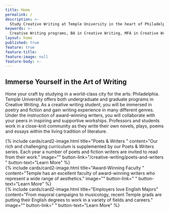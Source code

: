 ```yaml
---
title: Home
permalink: /
description: >-
  Study Creative Writing at Temple University in the heart of Philadelphia - a world-class city for the arts.
keywords: >-
  Creative Writing programs, BA in Creative Writing, MFA in Creative Writing
layout: home
published: true
feature: true
feature-title:
feature-image: null
feature-body: >-
---
```

## Immerse Yourself in the Art of Writing
Hone your craft by studying in a world-class city for the arts: Philadelphia. Temple University offers both undergraduate and graduate programs in Creative Writing. As a creative writing student, you will be immersed in poetry and fiction and gain writing experience in many different genres. Under the instruction of award-winning writers, you will collaborate with your peers in inspiring and supportive workships. Professors and students work in a close-knit community as they write their own novels, plays, poems and essays within the living tradition of literature. 

<div class="row row-wide">
  <div class="col m12 l4">{% include cards/card2-image.html
    title="Poets & Writers "
    content="Our rich and challenging curriculum is supplemented by our Poets & Writers series. Each year a number of poets and fiction writers are invited to read from their work."
    image=""
    button-link="/creative-writing/poets-and-writers "
    button-text="Learn More" %}
  </div>
  <div class="row row-wide">
    <div class="col m12 l4">{% include cards/card2-image.html
      title="Award-Winning Faculty "
      content="Temple has an excellent faculty of award-winning writers who represent a wide range of aesthetics."
      image=""
      button-link=" "
      button-text="Learn More" %}
    </div>
    <div class="row row-wide">
      <div class="col m12 l4">{% include cards/card2-image.html
        title="Employers love English Majors"
        content="From mayoral campaigns to musicology, recent Temple grads are putting their English degrees to work in a variety of fields and careers."
        image=""
        button-link=" "
        button-text="Learn More" %}
      </div>
</div>
